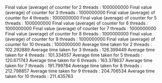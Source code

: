 Final value (average) of counter for 2 threads : 1000000000
Final value (average) of counter for 3 threads : 1000000000
Final value (average) of counter for 4 threads : 1000000000
Final value (average) of counter for 5 threads : 1000000000
Final value (average) of counter for 6 threads : 1000000000
Final value (average) of counter for 7 threads : 1000000000
Final value (average) of counter for 8 threads : 1000000000
Final value (average) of counter for 9 threads : 1000000000
Final value (average) of counter for 10 threads : 1000000000
Average time taken for 2 threads : 102.292889
Average time taken for 3 threads : 126.399449
Average time taken for 4 threads : 101.334557
Average time taken for 5 threads : 120.671743
Average time taken for 6 threads : 163.378637
Average time taken for 7 threads : 191.799784
Average time taken for 8 threads : 212.798857
Average time taken for 9 threads : 204.706534
Average time taken for 10 threads : 211.435763
